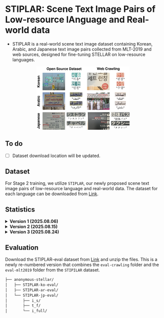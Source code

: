 # STIPLAR: Scene Text Image Pairs of Low-resource lAnguage and Real-world data
- STIPLAR is a real-world scene text image dataset containing Korean, Arabic, and Japanese text image pairs collected from MLT-2019 and web sources, designed for fine-tuning STELLAR on low-resource languages.

<div align="center">
<img src="figs/examples_stiplar.png" alt="Examples_STIPLAR" width="60%">
</div>

## To do
- [ ] Dataset download location will be updated.

## Dataset
For Stage 2 training, we utilize `STIPLAR`, our newly proposed scene text image pairs of low-resource language and real-world data. The dataset for each language can be downloaded from [Link](https://huggingface.co/datasets/annms-stellar/stiplar).

## Statistics
<details>
<summary><strong>Version 1 (2025.08.06)</strong></summary>

| Lang.    | Type            | Train Open | Train Crawl | Train Total | Eval Open | Eval Crawl | Eval Total |
|----------|-----------------|------------|-------------|-------------|-----------|------------|------------|
| Korean   | Full image      | 269        | 317         | 586         | 68        | 80         | 148        |
| Korean   | Text image pair | 1456       | 6229        | 7685        | 362       | 1717       | 2079       |
| Arabic   | Full image      | 252        | 56          | 308         | 64        | 15         | 79         |
| Arabic   | Text image pair | 1879       | 3460        | 5339        | 450       | 531        | 981        |
| Japanese | Full image      | 97         | 252         | 349         | 25        | 63         | 88         |
| Japanese | Text image pair | 356        | 1282       | 1638       | 97        | 288       | 385       |

- `Train Open`, `Eval Open`: Images from Open-source dataset

- `Train Crawl`, `Eval Crawl`: Images from web crawling.

</details>

<details>
<summary><strong>Version 2 (2025.08.15)</strong></summary>

- In the Arabic `Train Crawl`, 1 Full image and 3 Text image pairs have been removed.

| Lang.    | Type            | Train Open | Train Crawl | Train Total | Eval Open | Eval Crawl | Eval Total |
|----------|-----------------|------------|-------------|-------------|-----------|------------|------------|
| Korean   | Full image      | 269        | 317         | 586         | 68        | 80         | 148        |
| Korean   | Text image pair | 1456       | 6229        | 7685        | 362       | 1717       | 2079       |
| Arabic   | Full image      | 252        | **55**          | **307**         | 64        | 15         | 79         |
| Arabic   | Text image pair | 1879       | **3457**        | **5336**        | 450       | 531        | 981        |
| Japanese | Full image      | 97         | 252         | 349         | 25        | 63         | 88         |
| Japanese | Text image pair | 356        | 1282       | 1638       | 97        | 288       | 385       |

- `Train Open`, `Eval Open`: Images from Open-source dataset

- `Train Crawl`, `Eval Crawl`: Images from web crawling.

</details>

<details>
<summary><strong>Version 3 (2025.08.24)</strong></summary>

- In the Arabic `Train Open`, 1 Full image and 1 Text image pairs have been removed.

| Lang.    | Type            | Train Open | Train Crawl | Train Total | Eval Open | Eval Crawl | Eval Total |
|----------|-----------------|------------|-------------|-------------|-----------|------------|------------|
| Korean   | Full image      | 269        | 317         | 586         | 68        | 80         | 148        |
| Korean   | Text image pair | 1456       | 6229        | 7685        | 362       | 1717       | 2079       |
| Arabic   | Full image      | **251**        | 55          | **306**         | 64        | 15         | 79         |
| Arabic   | Text image pair | **1878**       | 3457        | **5335**        | 450       | 531        | 981        |
| Japanese | Full image      | 97         | 252         | 349         | 25        | 63         | 88         |
| Japanese | Text image pair | 356        | 1282       | 1638       | 97        | 288       | 385       |

- `Train Open`, `Eval Open`: Images from Open-source dataset

- `Train Crawl`, `Eval Crawl`: Images from web crawling.

</details>


## Evaluation
Download the STIPLAR-eval dataset from [Link](https://huggingface.co/datasets/annms-stellar/stiplar/tree/main/STIPLAR-eval) and unzip the files. This is a newly re-numbered version that combines the `eval-crawling` folder and the `eval-mlt2019` folder from the `STIPILAR` dataset.
```bash
├── anonymous-stellar/
│   ├── STIPLAR-ko-eval/
│   ├── STIPLAR-ar-eval/
│   └── STIPLAR-jp-eval/
│       ├── i_s/
│       ├── t_f/
│       └── i_full/
```
